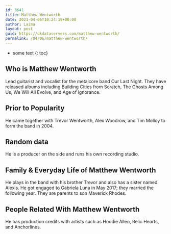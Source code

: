 ```yaml
---
id: 3641
title: Matthew Wentworth
date: 2021-04-06T10:24:19+00:00
author: Laima
layout: post
guid: https://ukdataservers.com/matthew-wentworth/
permalink: /04/06/matthew-wentworth/
---
```


* some text
{: toc}


## Who is Matthew Wentworth
                  
                  
                  
Lead guitarist and vocalist for the metalcore band Our Last Night. They have released albums including Building Cities from Scratch, The Ghosts Among Us, We Will All Evolve, and Age of Ignorance.
                  
              
            
              
            
                
                
                
## Prior to Popularity
                  
                  
                  
He came together with Trevor Wentworth, Alex Woodrow, and Tim Molloy to form the band in 2004.
                  
              
            
              
            
                
                
                
## Random data
                  
                  
                  
He is a producer on the side and runs his own recording studio.
                  
              
            
              
            
                
                
                
## Family & Everyday Life of Matthew Wentworth
                  
                  
                  
He plays in the band with his brother Trevor and also has a sister named Alexis. He got engaged to Gabriela Luna in May 2017; they married the following year. They are parents to son Maverick Rhodes. 
                  
              
            
              
            
                
                
                
## People Related With Matthew Wentworth
                  
                  
                  
He has production credits with artists such as Hoodie Allen, Relic Hearts, and Anchorlines.
                  
              
            
              
            
                
              
            
              
              
            
            
              
            
          
          
          